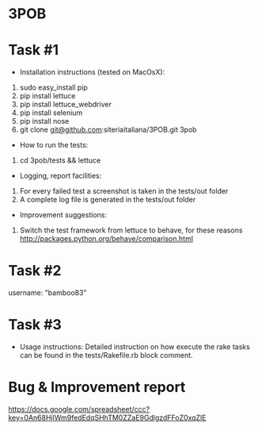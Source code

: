 3POB
====

Task #1
===
* Installation instructions (tested on MacOsX):
1. sudo easy_install pip
2. pip install lettuce
3. pip install lettuce_webdriver
4. pip install selenium
5. pip install nose
6. git clone git@github.com:siteriaitaliana/3POB.git 3pob

* How to run the tests:
1. cd 3pob/tests && lettuce

* Logging, report facilities:
1. For every failed test a screenshot is taken in the tests/out folder
2. A complete log file is generated in the tests/out folder

* Improvement suggestions:
1. Switch the test framework from lettuce to behave, for these reasons http://packages.python.org/behave/comparison.html

Task #2
===
username: "bamboo83"

Task #3
===
* Usage instructions:
Detailed instruction on how execute the rake tasks can be found in the tests/Rakefile.rb block comment.

Bug & Improvement report
=== 
https://docs.google.com/spreadsheet/ccc?key=0An68HjlWm9fedEdqSHhTM0ZZaE9GdlgzdFFoZ0xqZlE




